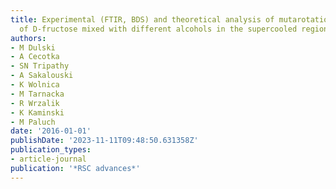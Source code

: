 ```yaml
---
title: Experimental (FTIR, BDS) and theoretical analysis of mutarotation kinetics
  of D-fructose mixed with different alcohols in the supercooled region
authors:
- M Dulski
- A Cecotka
- SN Tripathy
- A Sakalouski
- K Wolnica
- M Tarnacka
- R Wrzalik
- K Kaminski
- M Paluch
date: '2016-01-01'
publishDate: '2023-11-11T09:48:50.631358Z'
publication_types:
- article-journal
publication: '*RSC advances*'
---
```

